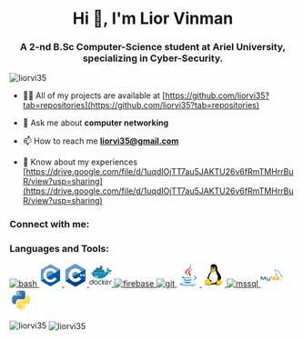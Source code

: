 <h1 align="center">Hi 👋, I'm Lior Vinman</h1>
<h3 align="center">A 2-nd B.Sc Computer-Science student at Ariel University, specializing in Cyber-Security.</h3>

<p align="left"> <img src="https://komarev.com/ghpvc/?username=liorvi35&label=Profile%20views&color=0e75b6&style=flat" alt="liorvi35" /> </p>

- 👨‍💻 All of my projects are available at [https://github.com/liorvi35?tab=repositories](https://github.com/liorvi35?tab=repositories)

- 💬 Ask me about **computer networking**

- 📫 How to reach me **liorvi35@gmail.com**

- 📄 Know about my experiences [https://drive.google.com/file/d/1uqdIOjTT7au5JAKTU26v6fRmTMHrrBuR/view?usp=sharing](https://drive.google.com/file/d/1uqdIOjTT7au5JAKTU26v6fRmTMHrrBuR/view?usp=sharing)

<h3 align="left">Connect with me:</h3>
<p align="left">
</p>

<h3 align="left">Languages and Tools:</h3>
<p align="left"> <a href="https://www.gnu.org/software/bash/" target="_blank" rel="noreferrer"> <img src="https://www.vectorlogo.zone/logos/gnu_bash/gnu_bash-icon.svg" alt="bash" width="40" height="40"/> </a> <a href="https://www.cprogramming.com/" target="_blank" rel="noreferrer"> <img src="https://raw.githubusercontent.com/devicons/devicon/master/icons/c/c-original.svg" alt="c" width="40" height="40"/> </a> <a href="https://www.w3schools.com/cpp/" target="_blank" rel="noreferrer"> <img src="https://raw.githubusercontent.com/devicons/devicon/master/icons/cplusplus/cplusplus-original.svg" alt="cplusplus" width="40" height="40"/> </a> <a href="https://www.docker.com/" target="_blank" rel="noreferrer"> <img src="https://raw.githubusercontent.com/devicons/devicon/master/icons/docker/docker-original-wordmark.svg" alt="docker" width="40" height="40"/> </a> <a href="https://firebase.google.com/" target="_blank" rel="noreferrer"> <img src="https://www.vectorlogo.zone/logos/firebase/firebase-icon.svg" alt="firebase" width="40" height="40"/> </a> <a href="https://git-scm.com/" target="_blank" rel="noreferrer"> <img src="https://www.vectorlogo.zone/logos/git-scm/git-scm-icon.svg" alt="git" width="40" height="40"/> </a> <a href="https://www.java.com" target="_blank" rel="noreferrer"> <img src="https://raw.githubusercontent.com/devicons/devicon/master/icons/java/java-original.svg" alt="java" width="40" height="40"/> </a> <a href="https://www.linux.org/" target="_blank" rel="noreferrer"> <img src="https://raw.githubusercontent.com/devicons/devicon/master/icons/linux/linux-original.svg" alt="linux" width="40" height="40"/> </a> <a href="https://www.microsoft.com/en-us/sql-server" target="_blank" rel="noreferrer"> <img src="https://www.svgrepo.com/show/303229/microsoft-sql-server-logo.svg" alt="mssql" width="40" height="40"/> </a> <a href="https://www.mysql.com/" target="_blank" rel="noreferrer"> <img src="https://raw.githubusercontent.com/devicons/devicon/master/icons/mysql/mysql-original-wordmark.svg" alt="mysql" width="40" height="40"/> </a> <a href="https://www.python.org" target="_blank" rel="noreferrer"> <img src="https://raw.githubusercontent.com/devicons/devicon/master/icons/python/python-original.svg" alt="python" width="40" height="40"/> </a> </p>

<p><img align="left" src="https://github-readme-stats.vercel.app/api/top-langs?username=liorvi35&show_icons=true&locale=en&layout=compact" alt="liorvi35" /></p>

<p>&nbsp;<img align="center" src="https://github-readme-stats.vercel.app/api?username=liorvi35&show_icons=true&locale=en" alt="liorvi35" /></p>

